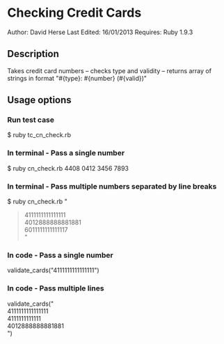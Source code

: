 # Checking Credit Cards
Author: David Herse
Last Edited: 16/01/2013
Requires: Ruby 1.9.3

## Description
Takes credit card numbers – checks type and validity – returns array of strings in format "#{type}: #{number} (#{valid})"  

## Usage options

### Run test case
$ ruby tc_cn_check.rb

### In terminal - Pass a single number
$ ruby cn_check.rb 4408 0412 3456 7893

### In terminal - Pass multiple numbers separated by line breaks
$ ruby cn_check.rb "  
> 4111111111111111  
> 4012888888881881  
> 6011111111111117  
>"

### In code - Pass a single number
validate_cards("4111111111111111")

### In code - Pass multiple lines
validate_cards("  
4111111111111111  
4111111111111  
4012888888881881  
")
